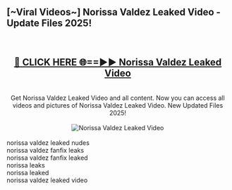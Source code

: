 <h2>[~Viral Videos~] Norissa Valdez Leaked Video - Update Files 2025!</h2>
<br>
<div align="center">
<h2><a href="https://betterlinks.top/A2PfLJ" rel="nofollow">🔴 CLICK HERE 🌐==►► Norissa Valdez Leaked Video</a></h2>
<br>
Get Norissa Valdez Leaked Video and all content. Now you can access all videos and pictures of Norissa Valdez Leaked Video. New Updated Files 2025!
<br>
<br>
<a href="https://betterlinks.top/A2PfLJ" rel="nofollow" data-target="animated-image.originalLink"><img src="https://i.ibb.co.com/WyWwxjT/player-gif2.gif" alt="Norissa Valdez Leaked Video" style="max-width: 100%; display: inline-block;" data-target="animated-image.originalImage"></a>
</div>
<br>
norissa valdez leaked nudes<br>
norissa valdez fanfix leaks<br>
norissa valdez fanfix leaked<br>
norissa leaks<br>
norissa leaked<br>
norissa valdez leaked video